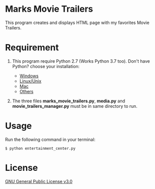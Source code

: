 # Marks Movie Trailers
This program creates and displays HTML page with my favorites Movie Trailers. 

# Requirement

1. This program require Python 2.7 (Works Python 3.7 too). Don't have Python? choose your installation: 
   - [Windows](https://www.python.org/downloads/windows/)
   - [Linux/Unix](https://www.python.org/downloads/source/)
   - [Mac](https://www.python.org/downloads/mac-osx/)
   - [Others](https://www.python.org/download/other/)

2.  The three files **marks_movie_trailers.py**, **media.py** and **movie_trailers_manager.py** must be in same directory to run.

# Usage

Run the following command in your terminal:

    $ python entertainment_center.py
    
# License
[GNU General Public License v3.0](https://www.gnu.org/licenses/gpl-3.0.pt-br.html)
